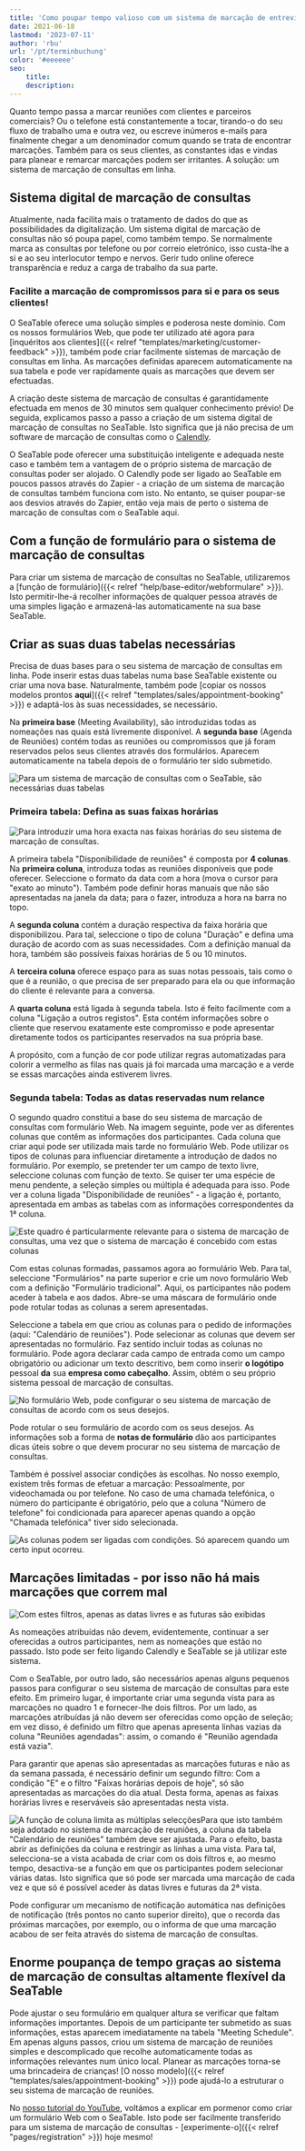 ```yaml
---
title: 'Como poupar tempo valioso com um sistema de marcação de entrevistas da SeaTable - SeaTable'
date: 2021-06-18
lastmod: '2023-07-11'
author: 'rbu'
url: '/pt/terminbuchung'
color: '#eeeeee'
seo:
    title:
    description:
---
```


Quanto tempo passa a marcar reuniões com clientes e parceiros comerciais? Ou o telefone está constantemente a tocar, tirando-o do seu fluxo de trabalho uma e outra vez, ou escreve inúmeros e-mails para finalmente chegar a um denominador comum quando se trata de encontrar marcações. Também para os seus clientes, as constantes idas e vindas para planear e remarcar marcações podem ser irritantes. A solução: um sistema de marcação de consultas em linha.

## Sistema digital de marcação de consultas

Atualmente, nada facilita mais o tratamento de dados do que as possibilidades da digitalização. Um sistema digital de marcação de consultas não só poupa papel, como também tempo. Se normalmente marca as consultas por telefone ou por correio eletrónico, isso custa-lhe a si e ao seu interlocutor tempo e nervos. Gerir tudo online oferece transparência e reduz a carga de trabalho da sua parte.

### Facilite a marcação de compromissos para si e para os seus clientes!

O SeaTable oferece uma solução simples e poderosa neste domínio. Com os nossos formulários Web, que pode ter utilizado até agora para [inquéritos aos clientes]({{< relref "templates/marketing/customer-feedback" >}}), também pode criar facilmente sistemas de marcação de consultas em linha. As marcações definidas aparecem automaticamente na sua tabela e pode ver rapidamente quais as marcações que devem ser efectuadas.

A criação deste sistema de marcação de consultas é garantidamente efectuada em menos de 30 minutos sem qualquer conhecimento prévio! De seguida, explicamos passo a passo a criação de um sistema digital de marcação de consultas no SeaTable. Isto significa que já não precisa de um software de marcação de consultas como o [Calendly](https://calendly.com/de/).

O SeaTable pode oferecer uma substituição inteligente e adequada neste caso e também tem a vantagem de o próprio sistema de marcação de consultas poder ser alojado. O Calendly pode ser ligado ao SeaTable em poucos passos através do Zapier - a criação de um sistema de marcação de consultas também funciona com isto. No entanto, se quiser poupar-se aos desvios através do Zapier, então veja mais de perto o sistema de marcação de consultas com o SeaTable aqui.

## Com a função de formulário para o sistema de marcação de consultas

Para criar um sistema de marcação de consultas no SeaTable, utilizaremos a [função de formulário]({{< relref "help/base-editor/webformulare" >}}). Isto permitir-lhe-á recolher informações de qualquer pessoa através de uma simples ligação e armazená-las automaticamente na sua base SeaTable.

## Criar as suas duas tabelas necessárias

Precisa de duas bases para o seu sistema de marcação de consultas em linha. Pode inserir estas duas tabelas numa base SeaTable existente ou criar uma nova base. Naturalmente, também pode [copiar os nossos modelos prontos **aqui**]({{< relref "templates/sales/appointment-booking" >}}) e adaptá-los às suas necessidades, se necessário.

Na **primeira base** (Meeting Availability), são introduzidas todas as nomeações nas quais está livremente disponível. A **segunda base** (Agenda de Reuniões) contém todas as reuniões ou compromissos que já foram reservados pelos seus clientes através dos formulários. Aparecem automaticamente na tabela depois de o formulário ter sido submetido.

![Para um sistema de marcação de consultas com o SeaTable, são necessárias duas tabelas](Overview-1.jpg)

### Primeira tabela: Defina as suas faixas horárias

![Para introduzir uma hora exacta nas faixas horárias do seu sistema de marcação de consultas.](Uhrzeit_Rahmen.jpg)

A primeira tabela "Disponibilidade de reuniões" é composta por **4 colunas**. Na **primeira coluna**, introduza todas as reuniões disponíveis que pode oferecer. Seleccione o formato da data com a hora (mova o cursor para "exato ao minuto"). Também pode definir horas manuais que não são apresentadas na janela da data; para o fazer, introduza a hora na barra no topo.

A **segunda coluna** contém a duração respectiva da faixa horária que disponibilizou. Para tal, seleccione o tipo de coluna "Duração" e defina uma duração de acordo com as suas necessidades. Com a definição manual da hora, também são possíveis faixas horárias de 5 ou 10 minutos.

A **terceira coluna** oferece espaço para as suas notas pessoais, tais como o que é a reunião, o que precisa de ser preparado para ela ou que informação do cliente é relevante para a conversa.

A **quarta coluna** está ligada à segunda tabela. Isto é feito facilmente com a coluna "Ligação a outros registos". Esta contém informações sobre o cliente que reservou exatamente este compromisso e pode apresentar diretamente todos os participantes reservados na sua própria base.

A propósito, com a função de cor pode utilizar regras automatizadas para colorir a vermelho as filas nas quais já foi marcada uma marcação e a verde se essas marcações ainda estiverem livres.

### Segunda tabela: Todas as datas reservadas num relance

O segundo quadro constitui a base do seu sistema de marcação de consultas com formulário Web. Na imagem seguinte, pode ver as diferentes colunas que contêm as informações dos participantes. Cada coluna que criar aqui pode ser utilizada mais tarde no formulário Web. Pode utilizar os tipos de colunas para influenciar diretamente a introdução de dados no formulário. Por exemplo, se pretender ter um campo de texto livre, seleccione colunas com função de texto. Se quiser ter uma espécie de menu pendente, a seleção simples ou múltipla é adequada para isso. Pode ver a coluna ligada "Disponibilidade de reuniões" - a ligação é, portanto, apresentada em ambas as tabelas com as informações correspondentes da 1ª coluna.

![Este quadro é particularmente relevante para o sistema de marcação de consultas, uma vez que o sistema de marcação é concebido com estas colunas](Teilnehmer-1.jpg)

Com estas colunas formadas, passamos agora ao formulário Web. Para tal, seleccione "Formulários" na parte superior e crie um novo formulário Web com a definição "Formulário tradicional". Aqui, os participantes não podem aceder à tabela e aos dados. Abre-se uma máscara de formulário onde pode rotular todas as colunas a serem apresentadas.

Seleccione a tabela em que criou as colunas para o pedido de informações (aqui: "Calendário de reuniões"). Pode selecionar as colunas que devem ser apresentadas no formulário. Faz sentido incluir todas as colunas no formulário. Pode agora declarar cada campo de entrada como um campo obrigatório ou adicionar um texto descritivo, bem como inserir **o logótipo** pessoal **da** sua **empresa como cabeçalho**. Assim, obtém o seu próprio sistema pessoal de marcação de consultas.

![No formulário Web, pode configurar o seu sistema de marcação de consultas de acordo com os seus desejos.](1st-form.jpg)

Pode rotular o seu formulário de acordo com os seus desejos. As informações sob a forma de **notas de formulário** dão aos participantes dicas úteis sobre o que devem procurar no seu sistema de marcação de consultas.

Também é possível associar condições às escolhas. No nosso exemplo, existem três formas de efetuar a marcação: Pessoalmente, por videochamada ou por telefone. No caso de uma chamada telefónica, o número do participante é obrigatório, pelo que a coluna "Número de telefone" foi condicionada para aparecer apenas quando a opção "Chamada telefónica" tiver sido selecionada.

![As colunas podem ser ligadas com condições. Só aparecem quando um certo input ocorreu.](2nd-form.jpg)

## Marcações limitadas - por isso não há mais marcações que correm mal

![Com estes filtros, apenas as datas livres e as futuras são exibidas](frei-zukunft.jpg)

As nomeações atribuídas não devem, evidentemente, continuar a ser oferecidas a outros participantes, nem as nomeações que estão no passado. Isto pode ser feito ligando Calendly e SeaTable se já utilizar este sistema.

Com o SeaTable, por outro lado, são necessários apenas alguns pequenos passos para configurar o seu sistema de marcação de consultas para este efeito. Em primeiro lugar, é importante criar uma segunda vista para as marcações no quadro 1 e fornecer-lhe dois filtros. Por um lado, as marcações atribuídas já não devem ser oferecidas como opção de seleção; em vez disso, é definido um filtro que apenas apresenta linhas vazias da coluna "Reuniões agendadas": assim, o comando é "Reunião agendada está vazia".

Para garantir que apenas são apresentadas as marcações futuras e não as da semana passada, é necessário definir um segundo filtro: Com a condição "E" e o filtro "Faixas horárias depois de hoje", só são apresentadas as marcações do dia atual. Desta forma, apenas as faixas horárias livres e reserváveis são apresentadas nesta vista.

![A função de coluna limita as múltiplas selecções](Allow-1-row.jpg)Para que isto também seja adotado no sistema de marcação de reuniões, a coluna da tabela "Calendário de reuniões" também deve ser ajustada. Para o efeito, basta abrir as definições da coluna e restringir as linhas a uma vista. Para tal, selecciona-se a vista acabada de criar com os dois filtros e, ao mesmo tempo, desactiva-se a função em que os participantes podem selecionar várias datas. Isto significa que só pode ser marcada uma marcação de cada vez e que só é possível aceder às datas livres e futuras da 2ª vista.

Pode configurar um mecanismo de notificação automática nas definições de notificação (três pontos no canto superior direito), que o recorda das próximas marcações, por exemplo, ou o informa de que uma marcação acabou de ser feita através do sistema de marcação de consultas.

## Enorme poupança de tempo graças ao sistema de marcação de consultas altamente flexível da SeaTable

Pode ajustar o seu formulário em qualquer altura se verificar que faltam informações importantes. Depois de um participante ter submetido as suas informações, estas aparecem imediatamente na tabela "Meeting Schedule". Em apenas alguns passos, criou um sistema de marcação de reuniões simples e descomplicado que recolhe automaticamente todas as informações relevantes num único local. Planear as marcações torna-se uma brincadeira de crianças! [O nosso modelo]({{< relref "templates/sales/appointment-booking" >}}) pode ajudá-lo a estruturar o seu sistema de marcação de reuniões.

No [nosso tutorial do YouTube](https://www.youtube.com/watch?v=7Kgzeld0kDM), voltámos a explicar em pormenor como criar um formulário Web com o SeaTable. Isto pode ser facilmente transferido para um sistema de marcação de consultas - [experimente-o]({{< relref "pages/registration" >}}) hoje mesmo!
